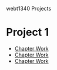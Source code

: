 webt1340 Projects
<h1> Project 1 </h1>
<ul>
    <li><a href="project1/icons.ai">Chapter Work</a></li>
    <li><a href="project1/cafe-logo.ai">Chapter Work</a></li>
    <li><a href="">Chapter Work</a></li>
    </ul>
